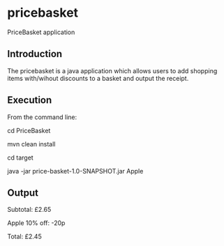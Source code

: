# pricebasket
PriceBasket application

## Introduction

The pricebasket is a java application which allows users to add shopping items with/wihout discounts to a basket and output the receipt.

## Execution

From the command line:

cd PriceBasket

mvn clean install

cd target

java -jar price-basket-1.0-SNAPSHOT.jar Apple

## Output
Subtotal: £2.65

Apple 10% off: -20p

Total: £2.45
